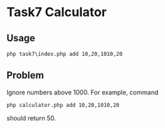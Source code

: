 # Task7 Calculator

## Usage
`php task7\index.php add 10,20,1010,20`

## Problem
Ignore numbers above 1000. For example, command

`php calculator.php add 10,20,1010,20`

should return 50.